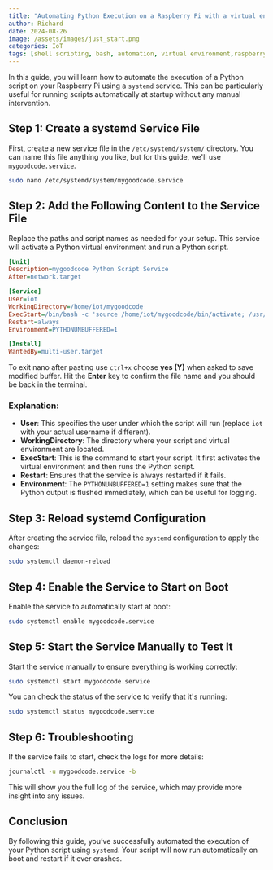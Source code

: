 ```yaml
---
title: "Automating Python Execution on a Raspberry Pi with a virtual environment"
author: Richard
date: 2024-08-26
image: /assets/images/just_start.png
categories: IoT
tags: [shell scripting, bash, automation, virtual environment,raspberry pi, raspberry pi 4B, linux]
---
```



In this guide, you will learn how to automate the execution of a Python script on your Raspberry Pi using a `systemd` service. This can be particularly useful for running scripts automatically at startup without any manual intervention.

## Step 1: Create a systemd Service File

First, create a new service file in the `/etc/systemd/system/` directory. You can name this file anything you like, but for this guide, we'll use `mygoodcode.service`.

```bash
sudo nano /etc/systemd/system/mygoodcode.service
```

## Step 2: Add the Following Content to the Service File

Replace the paths and script names as needed for your setup. This service will activate a Python virtual environment and run a Python script.

```ini
[Unit]
Description=mygoodcode Python Script Service
After=network.target

[Service]
User=iot
WorkingDirectory=/home/iot/mygoodcode
ExecStart=/bin/bash -c 'source /home/iot/mygoodcode/bin/activate; /usr/bin/python3 /home/iot/mygoodcode/app.py'
Restart=always
Environment=PYTHONUNBUFFERED=1

[Install]
WantedBy=multi-user.target
```

To exit nano after pasting use `ctrl+x` choose **yes (Y)** when asked to save modified buffer. Hit the **Enter** key to confirm the file name and you should be back in the terminal.
### Explanation:
- **User**: This specifies the user under which the script will run (replace `iot` with your actual username if different).
- **WorkingDirectory**: The directory where your script and virtual environment are located.
- **ExecStart**: This is the command to start your script. It first activates the virtual environment and then runs the Python script.
- **Restart**: Ensures that the service is always restarted if it fails.
- **Environment**: The `PYTHONUNBUFFERED=1` setting makes sure that the Python output is flushed immediately, which can be useful for logging.

## Step 3: Reload systemd Configuration

After creating the service file, reload the `systemd` configuration to apply the changes:

```bash
sudo systemctl daemon-reload
```

## Step 4: Enable the Service to Start on Boot

Enable the service to automatically start at boot:

```bash
sudo systemctl enable mygoodcode.service
```

## Step 5: Start the Service Manually to Test It

Start the service manually to ensure everything is working correctly:

```bash
sudo systemctl start mygoodcode.service
```

You can check the status of the service to verify that it's running:

```bash
sudo systemctl status mygoodcode.service
```

## Step 6: Troubleshooting

If the service fails to start, check the logs for more details:

```bash
journalctl -u mygoodcode.service -b
```

This will show you the full log of the service, which may provide more insight into any issues.

## Conclusion

By following this guide, you’ve successfully automated the execution of your Python script using `systemd`. Your script will now run automatically on boot and restart if it ever crashes.
